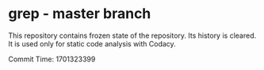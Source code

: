 # grep - master branch

This repository contains frozen state of the repository.
Its history is cleared. It is used only for static code
analysis with Codacy.

Commit Time: 1701323399